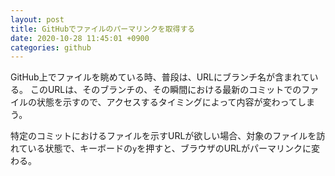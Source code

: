 ```yaml
---
layout: post
title: GitHubでファイルのパーマリンクを取得する
date: 2020-10-28 11:45:01 +0900
categories: github
---
```


GitHub上でファイルを眺めている時、普段は、URLにブランチ名が含まれている。
このURLは、そのブランチの、その瞬間における最新のコミットでのファイルの状態を示すので、アクセスするタイミングによって内容が変わってしまう。

特定のコミットにおけるファイルを示すURLが欲しい場合、対象のファイルを訪れている状態で、キーボードの`y`を押すと、ブラウザのURLがパーマリンクに変わる。
